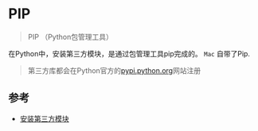 # PIP

> PIP （Python包管理工具）

在Python中，安装第三方模块，是通过包管理工具pip完成的。 `Mac` 自带了Pip.

> 第三方库都会在Python官方的[pypi.python.org](pypi.python.org)网站注册

## 参考

- [安装第三方模块](https://www.liaoxuefeng.com/wiki/0014316089557264a6b348958f449949df42a6d3a2e542c000/00143186362353505516c5d4e38456fb225c18cc5b54ffb000)